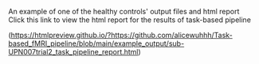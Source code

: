 An example of one of the healthy controls' output files and html report<br>
Click this link to view the html report for the results of task-based pipeline <br>

(https://htmlpreview.github.io/?https://github.com/alicewuhhh/Task-based_fMRI_pipeline/blob/main/example_output/sub-UPN007trial2_task_pipeline_report.html)
